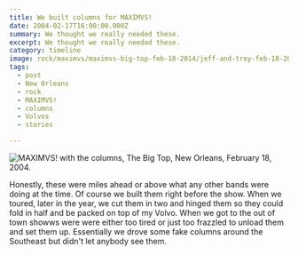 ```yaml
---
title: We built columns for MAXIMVS!
date: 2004-02-17T16:00:00.000Z
summary: We thought we really needed these.
excerpt: We thought we really needed these.
category: timeline
image: rock/maximvs/maximvs-big-top-feb-18-2014/jeff-and-trey-feb-18-2004.jpg
tags:
  - post 
  - New Orleans
  - rock
  - MAXIMVS!
  - columns
  - Volvos
  - stories

---
```


![MAXIMVS! with the columns, The Big Top, New Orleans, February 18, 2004.](/static/img/rock/maximvs/maximvs-big-top-feb-18-2014/jeff-and-trey-feb-18-2004.jpg "Becca")


Honestly, these were miles ahead or above what any other bands were doing at the time. Of course we built them right before the show. When we toured, later in the year, we cut them in two and hinged them so they could fold in half and be packed on top of my Volvo. When we got to the out of town showws were were either too tired or just too frazzled to unload them and set them up. Essentially we drove some fake columns around the Southeast but didn't let anybody see them.

